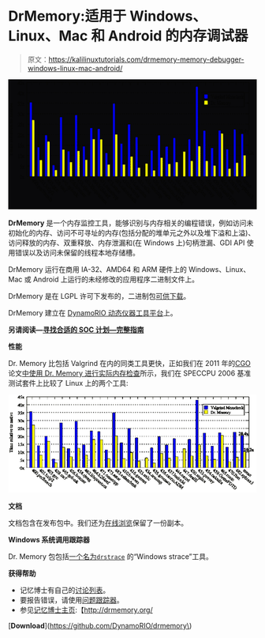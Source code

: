 # DrMemory:适用于 Windows、Linux、Mac 和 Android 的内存调试器

> 原文：<https://kalilinuxtutorials.com/drmemory-memory-debugger-windows-linux-mac-android/>

[![DrMemory : Memory Debugger for Windows, Linux, Mac & Android](img/e54cc2368cc91a118a88193b9c08da26.png "DrMemory : Memory Debugger for Windows, Linux, Mac & Android")](https://1.bp.blogspot.com/-VMUcg7och4g/Xb7uZBARAzI/AAAAAAAADPQ/QB6wgmtV0Ec-e4jZsacqAWzy8xyk9hBGQCLcBGAsYHQ/s1600/DrMemory%2B%25281%2529.png)

**DrMemory** 是一个内存监控工具，能够识别与内存相关的编程错误，例如访问未初始化的内存、访问不可寻址的内存(包括分配的堆单元之外以及堆下溢和上溢)、访问释放的内存、双重释放、内存泄漏和(在 Windows 上)句柄泄漏、GDI API 使用错误以及访问未保留的线程本地存储槽。

DrMemory 运行在商用 IA-32、AMD64 和 ARM 硬件上的 Windows、Linux、Mac 或 Android 上运行的未经修改的应用程序二进制文件上。

DrMemory 是在 LGPL 许可下发布的，二进制包[可供下载](https://github.com/DynamoRIO/drmemory/wiki/Downloads)。

DrMemory 建立在 [DynamoRIO 动态仪器工具平台](http://dynamorio.org/)上。

**另请阅读—[寻找合适的 SOC 计划—完整指南](https://kalilinuxtutorials.com/soc-program/)**

**性能**

Dr. Memory 比包括 Valgrind 在内的同类工具更快，正如我们在 2011 年的[CGO](http://www.cgo.org/)论文[中使用 Dr. Memory 进行实际内存检查](http://www.burningcutlery.com/derek/docs/drmem-CGO11.pdf)所示，我们在 SPECCPU 2006 基准测试套件上比较了 Linux 上的两个工具:

![](img/ed267da564efc2f4b61f8691483a228f.png)

**文档**

文档包含在发布包中。我们还为[在线浏览](http://drmemory.org/docs/)保留了一份副本。

**Windows 系统调用跟踪器**

Dr. Memory 包包括[一个名为`drstrace`](http://drmemory.org/strace_for_windows.html) 的“Windows strace”工具。

**获得帮助**

*   记忆博士有自己的[讨论列表](http://groups.google.com/group/DrMemory-Users)。
*   要报告错误，请使用[问题跟踪器](https://github.com/DynamoRIO/drmemory/issues)。
*   参见[记忆博士主页](http://drmemory.org/):【http://drmemory.org/ 

[**Download**](https://github.com/DynamoRIO/drmemory\)